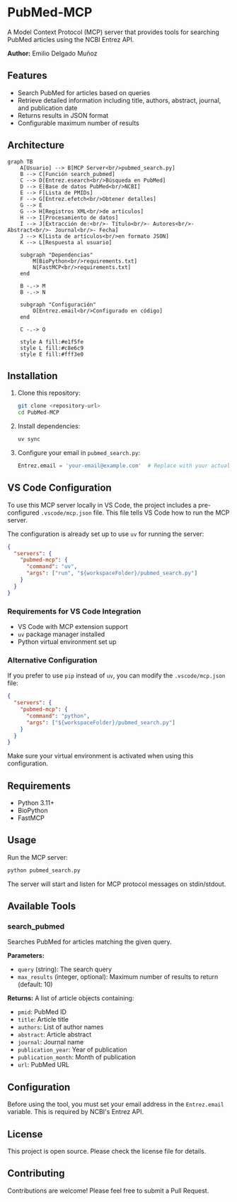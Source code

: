 # PubMed-MCP

A Model Context Protocol (MCP) server that provides tools for searching PubMed articles using the NCBI Entrez API.

**Author:** Emilio Delgado Muñoz

## Features

- Search PubMed for articles based on queries
- Retrieve detailed information including title, authors, abstract, journal, and publication date
- Returns results in JSON format
- Configurable maximum number of results

## Architecture

```mermaid
graph TB
    A[Usuario] --> B[MCP Server<br/>pubmed_search.py]
    B --> C[Función search_pubmed]
    C --> D[Entrez.esearch<br/>Búsqueda en PubMed]
    D --> E[Base de datos PubMed<br/>NCBI]
    E --> F[Lista de PMIDs]
    F --> G[Entrez.efetch<br/>Obtener detalles]
    G --> E
    G --> H[Registros XML<br/>de artículos]
    H --> I[Procesamiento de datos]
    I --> J[Extracción de:<br/>- Título<br/>- Autores<br/>- Abstract<br/>- Journal<br/>- Fecha]
    J --> K[Lista de artículos<br/>en formato JSON]
    K --> L[Respuesta al usuario]

    subgraph "Dependencias"
        M[BioPython<br/>requirements.txt]
        N[FastMCP<br/>requirements.txt]
    end

    B -.-> M
    B -.-> N

    subgraph "Configuración"
        O[Entrez.email<br/>Configurado en código]
    end

    C -.-> O

    style A fill:#e1f5fe
    style L fill:#c8e6c9
    style E fill:#fff3e0
```

## Installation

1. Clone this repository:
   ```bash
   git clone <repository-url>
   cd PubMed-MCP
   ```

2. Install dependencies:
   ```bash
   uv sync
   ```

3. Configure your email in `pubmed_search.py`:
   ```python
   Entrez.email = 'your-email@example.com'  # Replace with your actual email
   ```

## VS Code Configuration

To use this MCP server locally in VS Code, the project includes a pre-configured `.vscode/mcp.json` file. This file tells VS Code how to run the MCP server.

The configuration is already set up to use `uv` for running the server:

```json
{
  "servers": {
    "pubmed-mcp": {
      "command": "uv",
      "args": ["run", "${workspaceFolder}/pubmed_search.py"]
    }
  }
}
```

### Requirements for VS Code Integration

- VS Code with MCP extension support
- `uv` package manager installed
- Python virtual environment set up

### Alternative Configuration

If you prefer to use `pip` instead of `uv`, you can modify the `.vscode/mcp.json` file:

```json
{
  "servers": {
    "pubmed-mcp": {
      "command": "python",
      "args": ["${workspaceFolder}/pubmed_search.py"]
    }
  }
}
```

Make sure your virtual environment is activated when using this configuration.

## Requirements

- Python 3.11+
- BioPython
- FastMCP

## Usage

Run the MCP server:

```bash
python pubmed_search.py
```

The server will start and listen for MCP protocol messages on stdin/stdout.

## Available Tools

### search_pubmed

Searches PubMed for articles matching the given query.

**Parameters:**
- `query` (string): The search query
- `max_results` (integer, optional): Maximum number of results to return (default: 10)

**Returns:**
A list of article objects containing:
- `pmid`: PubMed ID
- `title`: Article title
- `authors`: List of author names
- `abstract`: Article abstract
- `journal`: Journal name
- `publication_year`: Year of publication
- `publication_month`: Month of publication
- `url`: PubMed URL

## Configuration

Before using the tool, you must set your email address in the `Entrez.email` variable. This is required by NCBI's Entrez API.

## License

This project is open source. Please check the license file for details.

## Contributing

Contributions are welcome! Please feel free to submit a Pull Request.